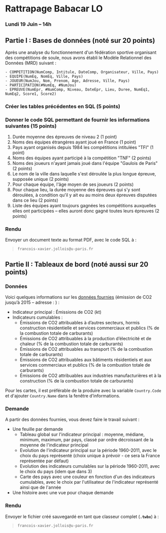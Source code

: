 # Rattrapage Babacar LO

### Lundi 19 Juin – 14h

## Partie I : Bases de données (noté sur 20 points)

Après une analyse du fonctionnement d'un fédération sportive organisant des compétitions de soule, nous avons établi le Modèle Relationnel des Données (MRD) suivant :

```
- COMPETITION(NumComp, Intitule, DateComp, Organisateur, Ville, Pays)
- EQUIPE(NumEq, NomEq, Ville, Pays)
- JOUEUR(NumJou, Nom, Prenom, Age, Adresse, Ville, Pays)
- PARTICIPATION(#NumEq, #NumJou)
- EPREUVE(NumEpr, #NumComp, Niveau, DateEpr, Lieu, Duree, NumEq1, NumEq2, Score1, Score2)
```

### Créer les tables précédentes en SQL (5 points)

### Donner le code SQL permettant de fournir les informations suivantes (15 points)

1. Durée moyenne des épreuves de niveau 2 (1 point)
2. Noms des équipes étrangères ayant joué en France (1 point)
3. Pays ayant organisés depuis 1984 les compétitions intitulées "TFI" (1 point)
4. Noms des équipes ayant participé à la compétition "TNF" (2 points)
5. Noms des joueurs n'ayant jamais joué dans l'équipe "Gaulois de Paris" (2 points)
6. Le nom de la ville dans laquelle s'est déroulée la plus longue épreuve, supposée unique (2 points)
7. Pour chaque équipe, l'âge moyen de ses joueurs (2 points)
8. Pour chaque lieu, la durée moyenne des épreuves qui s'y sont déroulées, à condition qu'il y ait eu au moins deux épreuves disputées dans ce lieu (2 points)
9. Liste des équipes ayant toujours gagnées les compétitions auxquelles elles ont participées – elles auront donc gagné toutes leurs épreuves (2 points)

### Rendu

Envoyer un document texte au format PDF, avec le code SQL à :

> `francois-xavier.jollois@u-paris.fr`

## Partie II : Tableaux de bord (noté aussi sur 20 points)

### Données

Voici quelques informations sur les [données fournies](donnees_co2.xlsx) (émission de CO2 jusqu’à 2015 – adresse : ) :

- Indicateur principal : Émissions de CO2 (kt)
- Indicateurs cumulables :
    - Émissions de CO2 attribuables à d’autres secteurs, hormis construction résidentielle et services commerciaux et publics (% de la combustion totale de carburants)
    - Émissions de CO2 attribuables à la production d’électricité et de chaleur (% de la combustion totale de carburants)
    - Émissions de CO2 attribuables au transport (% de la combustion totale de carburants)
    - Émissions de CO2 attribuables aux bâtiments résidentiels et aux services commerciaux et publics (% de la combustion totale de carburants)
    - Émissions de CO2 attribuables aux industries manufacturières et à la construction (% de la combustion totale de carburants)

Pour les cartes, il est préférable de la produire avec la variable `Country.Code` et d'ajouter `Country.Name` dans la fenêtre d’informations.

### Demande

A partir des données fournies, vous devez faire le travail suivant :

- Une feuille par demande
    - Tableau global sur l'indicateur principal : moyenne, médiane, minimum, maximum, par pays, classé par ordre décroissant de la moyenne de l'indicateur principal
    - Evolution de l'indicateur principal sur la période 1960-2011, avec le choix du pays représenté (choix unique à prévoir - ce sera la France représentée par défaut)
    - Evolution des indicateurs cumulables sur la période 1960-2011, avec le choix du pays (idem que dans 3)
    - Carte des pays avec une couleur en fonction d'un des indicateurs cumulables, avec le choix par l'utilisateur de l'indicateur représenté ainsi que de l'année
- Une histoire avec une vue pour chaque demande

### Rendu

Envoyer le fichier créé sauvegardé en tant que classeur complet (**`.twbx`**) à : 

> `francois-xavier.jollois@u-paris.fr`